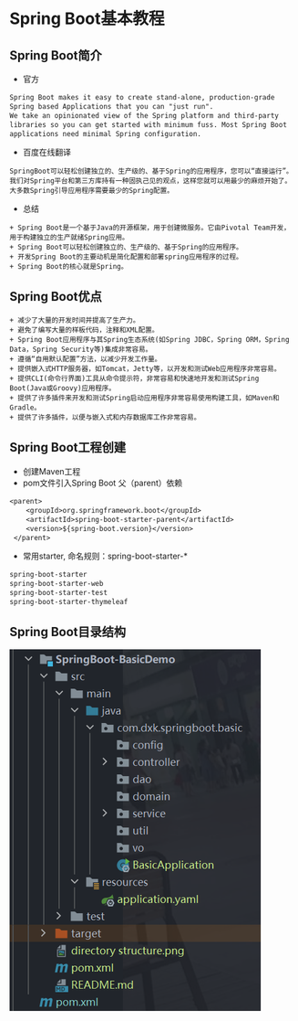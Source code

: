# Spring Boot基本教程
## Spring Boot简介
+ 官方
~~~
Spring Boot makes it easy to create stand-alone, production-grade Spring based Applications that you can "just run".
We take an opinionated view of the Spring platform and third-party libraries so you can get started with minimum fuss. Most Spring Boot applications need minimal Spring configuration.
~~~
+ 百度在线翻译
~~~
SpringBoot可以轻松创建独立的、生产级的、基于Spring的应用程序，您可以“直接运行”。
我们对Spring平台和第三方库持有一种固执己见的观点，这样您就可以用最少的麻烦开始了。大多数Spring引导应用程序需要最少的Spring配置。
~~~
+ 总结
~~~
+ Spring Boot是一个基于Java的开源框架，用于创建微服务。它由Pivotal Team开发，用于构建独立的生产就绪Spring应用。
+ Spring Boot可以轻松创建独立的、生产级的、基于Spring的应用程序。
+ 开发Spring Boot的主要动机是简化配置和部署spring应用程序的过程。
+ Spring Boot的核心就是Spring。 
~~~
## Spring Boot优点
~~~
+ 减少了大量的开发时间并提高了生产力。
+ 避免了编写大量的样板代码，注释和XML配置。
+ Spring Boot应用程序与其Spring生态系统(如Spring JDBC，Spring ORM，Spring Data，Spring Security等)集成非常容易。
+ 遵循“自用默认配置”方法，以减少开发工作量。
+ 提供嵌入式HTTP服务器，如Tomcat，Jetty等，以开发和测试Web应用程序非常容易。
+ 提供CLI(命令行界面)工具从命令提示符，非常容易和快速地开发和测试Spring Boot(Java或Groovy)应用程序。
+ 提供了许多插件来开发和测试Spring启动应用程序非常容易使用构建工具，如Maven和Gradle。
+ 提供了许多插件，以便与嵌入式和内存数据库工作非常容易。
~~~
## Spring Boot工程创建
+ 创建Maven工程
+ pom文件引入Spring Boot 父（parent）依赖
~~~
<parent>
    <groupId>org.springframework.boot</groupId>
    <artifactId>spring-boot-starter-parent</artifactId>
    <version>${spring-boot.version}</version>
 </parent>
~~~
+ 常用starter, 命名规则：spring-boot-starter-*
~~~
spring-boot-starter
spring-boot-starter-web
spring-boot-starter-test
spring-boot-starter-thymeleaf
~~~

## Spring Boot目录结构
![img.png](https://github.com/dxkIdea/Spring-All/blob/master/SpringBoot/SpringBoot-BasicDemo/directory%20structure.png)